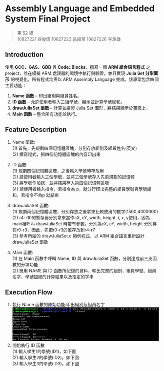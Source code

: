 # Assembly Language and Embedded System Final Project
> 第 52 組  
> 10827221 許俊偉
> 10827223 呂紹至
> 10827226 李承謙 

## Introduction
使用 **GCC、GAS、GDB** 與 **Code::Blocks**，撰寫一個 **ARM 組合語言程式** 之project，並在模擬 ARM 處理器的環境中執行與驗證，並且實現 **Julia Set 分形圖形** 的視覺化，所有程式均需以 ARM Assembly Language 完成。該專案包含四個主要功能：  
1. **Name 函數** – 印出組別與組員姓名。  
2. **ID 函數** – 允許使用者輸入三組學號，顯示並計算學號總和。  
3. **drawJuliaSet 函數** – 計算並繪製 Julia Set 圖形，將結果顯示於畫面上。  
4. **Main 函數** – 整合所有功能並執行。

## Feature Description
1. Name 函數:  
  (1) 首先，先規劃四個記憶體區塊，分別存放組別及組員姓名(英文)  
  (2) 撰寫程式，把四個記憶體區塊的內容印出來

2. ID 函數:  
  (1) 規劃四個記憶體區塊，之後輸入學號時存放用  
  (2) 請使用者輸入三個學號，並將三個學號存入先前規劃的記憶體  
	(3) 將學號作加總，並將結果存入第四個記憶體區塊  
	(4) 請使用者輸入指令，若指令為 p，就分行印出完整的組員學號與學號總和，若指令不為p 就結束

3. drawJuliaSet 函數:  
	(1) 規劃兩個記憶體區塊，分別存放之後拿來比較使用的數字(1500,4000000)  
	(2) r4-r10的暫存器分別拿來當作cX, cY, width, height, i, x, y使用，因為main裡呼叫 drawJuliaSet 時帶有參數，分別為cX, cY, width, height 分別存在r0-r3，因此，先把r0-r3的值存放到r4-r7  
	(3) 參考所給的 drawJuliaSet.c 範例程式，以 ARM 組合語言重新設計 drawJuliaSet 函數

4. Main 函數:  
  (1) 在 Main 函數中呼叫 Name, ID 與 drawJuliaSet 函數，分別達成前三支函數的分項功能  
  (2) 應用 NAME 與 ID 函數所記錄的資料，輸出完整的組別、組員學號、組員名字、學號加總的計算結果以及指定的字串  


## Execution Flow
1. 執行 Name 函數的原始功能:印出組別及組員名字
![image](resources/1.png)
2. 開始執行 ID 函數  
  (1) 輸入學生1的學號(ID1)，如下圖  
  (2) 輸入學生2的學號(ID2)，如下圖  
  (3) 輸入學生3的學號(ID3)，如下圖
